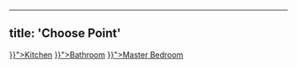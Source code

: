 
---
title: 'Choose Point'
---
<pp-list>
  <a href="{{< ref "pages/point_kitchen.md" >}}">Kitchen</a>
  <a href="{{< ref "pages/point_kitchen.md" >}}">Bathroom</a>
  <a href="{{< ref "pages/point_kitchen.md" >}}">Master Bedroom</a>
<pp-list>
